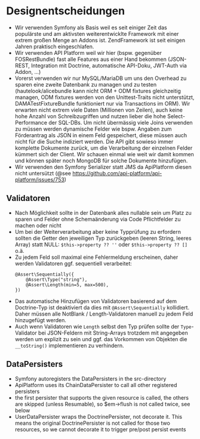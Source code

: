 # Designentscheidungen
* Wir verwenden Symfony als Basis weil es seit einiger Zeit das populärste und
  am aktivsten weiterentwicklte Framework mit einer extrem großen Menge an
  Addons ist. ZendFramework ist seit einigen Jahren praktisch eingeschlafen.
* Wir verwenden API Platform weil wir hier (bspw. gegenüber FOSRestBundle) fast
  alle Features aus einer Hand bekommen (JSON-REST, Integration mit Doctrine,
  automatische API-Doku, JWT-Auth via Addon, ...)
* Vorerst verwenden wir nur MySQL/MariaDB um uns den Overhead zu sparen eine
  zweite Datenbank zu managen und zu testen (hautelook/alicebundle kann nicht
  ORM + ODM fixtures gleichzeitig managen, ODM fixtures werden von den
  Unittest-Traits nicht unterstützt, DAMATestFixtureBundle funktioniert nur via
  Transactions im ORM). Wir erwarten nicht extrem viele Daten (Millionen von
  Zeilen), auch keine hohe Anzahl von Schreibzugriffen und nutzen lieber die
  hohe Select-Performance der SQL-DBs.
  Um nicht übermässig viele Joins verwenden zu müssen werden dynamische Felder
  wie bspw. Angaben zum Förderantrag als JSON in einem Feld gespeichert, diese
  müssen auch nicht für die Suche indiziert  werden. Die API gibt sowieso immer
  komplette Dokumente zurück, um die Verarbeitung der einzelnen Felder kümmert
  sich der Client. Wir schauen einmal wie weit
  wir damit kommen und können später noch MongoDB für solche Dokumente
  hinzufügen.
* Wir verwenden den Symfony Serializer statt JMS da ApiPlatform diesen nicht untersützt
  (@see https://github.com/api-platform/api-platform/issues/753)

## Validatoren
* Nach Möglichkeit sollte in der Datenbank alles nullable sein um Platz zu sparen
  und Felder ohne Schemaänderung via Code Pflichtfelder zu machen oder nicht
* Um bei der Weiterverarbeitung aber keine Typprüfung zu erfordern sollten die
  Getter den jeweiligen Typ zurückgeben (leeren String, leeres Array) statt NULL:
  ```$this->property ?? ''``` oder ```$this->property ?? []``` o.ä.
* Zu jedem Feld soll maximal eine Fehlermeldung erscheinen, daher werden Validatoren
  ggf. sequentiell verarbeitet:
  ```
  @Assert\Sequentially({
      @Assert\Type("string"),
      @Assert\Length(min=5, max=500),
  })
  ```
* Das automatische Hinzufügen von Validatoren basierend auf dem Doctrine-Typ ist
  deaktiviert da dies mit `@Assert\Sequentially` kollidiert. Daher müssen alle
  NotBlank / Length-Validatoren manuell zu jedem Feld hinzugefügt werden.
* Auch wenn Validatoren wie `Length` selbst den Typ prüfen sollte der `Type`-Validator
  bei JSON-Feldern mit String-Arrays trotzdem mit angegeben werden um explizit zu
  sein und ggf. das Vorkommen von Objekten die `__toString()` implementieren zu verhindern.

## DataPersisters

* Symfony autoregisters the DataPersisters in the src-directory
* ApiPlatform uses its ChainDataPersister to call all other
  registered persisters
* the first persister that supports the given resource is called,
  the others are skipped (unless Resumable), so $em->flush is not called
  twice, see below
* UserDataPersister wraps the DoctrinePersister,
  not decorate it. This means the original DoctrinePersister is not called
  for those two resources, so we cannot decorate it to trigger pre/post persist events
